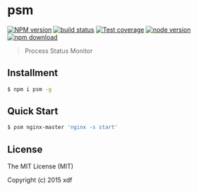 psm
===

[![NPM version][npm-image]][npm-url]
[![build status][travis-image]][travis-url]
[![Test coverage][coveralls-image]][coveralls-url]
[![node version][node-image]][node-url]
[![npm download][download-image]][download-url]

[npm-image]: https://img.shields.io/npm/v/psm.svg?style=flat-square
[npm-url]: https://npmjs.org/package/psm
[travis-image]: https://img.shields.io/travis/xudafeng/psm.svg?style=flat-square
[travis-url]: https://travis-ci.org/xudafeng/psm
[coveralls-image]: https://img.shields.io/coveralls/xudafeng/psm.svg?style=flat-square
[coveralls-url]: https://coveralls.io/r/xudafeng/psm?branch=master
[node-image]: https://img.shields.io/badge/node.js-%3E=_0.10-green.svg?style=flat-square
[node-url]: http://nodejs.org/download/
[download-image]: https://img.shields.io/npm/dm/psm.svg?style=flat-square
[download-url]: https://npmjs.org/package/psm

> Process Status Monitor

## Installment

```bash
$ npm i psm -g
```

## Quick Start

```bash
$ psm nginx-master 'nginx -s start'
```

## License

The MIT License (MIT)

Copyright (c) 2015 xdf
